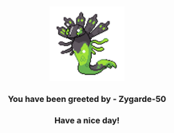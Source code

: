 <p align="center">
            <img src="https://raw.githubusercontent.com/PokeAPI/sprites/master/sprites/pokemon/718.png" width="150" height="150">
          </p>
          <h3 align="center">You have been greeted by - <b>Zygarde-50</b></h3>
          <h3 align="center">Have a nice day!</h3>
        